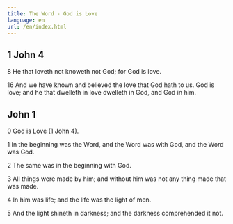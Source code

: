 ```yaml
---
title: The Word - God is Love
language: en
url: /en/index.html
---
```


## 1 John 4

8 He that loveth not knoweth not God; for God is love.

16 And we have known and believed the love that God hath to us. God is love; and he that dwelleth in love dwelleth in God, and God in him.

## John 1

0 God is Love (1 John 4).

1 In the beginning was the Word, and the Word was with God, and the Word was God.

2 The same was in the beginning with God.

3 All things were made by him; and without him was not any thing made that was made.

4 In him was life; and the life was the light of men.

5 And the light shineth in darkness; and the darkness comprehended it not.
